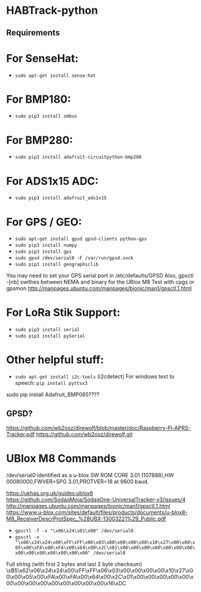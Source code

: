 # HABTrack-python

## Requirements 

# For SenseHat:
* `sudo apt-get install sense-hat`

# For BMP180:
* `sudo pip3 install smbus`

# For BMP280:
* `sudo pip3 install adafruit-circuitpython-bmp280`

# For ADS1x15 ADC:
* `sudo pip3 install adafruit_ads1x15`

# For GPS / GEO:
* `sudo apt-get install gpsd gpsd-clients python-gps`
* `sudo pip3 install numpy`
* `sudo pip3 install gps`
* `sudo gpsd /dev/serial0 -F /var/run/gpsd.sock`
* `sudo pip3 install geographiclib`

You may need to set your GPS serial port in /etc/defaults/GPSD
Also, gpsctl -[nb] swithes between NEMA and binary for the UBlox M8
Test with cpgs or gpsmon
http://manpages.ubuntu.com/manpages/bionic/man1/gpsctl.1.html

# For LoRa Stik Support:
* `sudo pip3 install serial`
* `sudo pip3 install pySerial`

# Other helpful stuff:
* `sudo apt-get install i2c-tools`  (i2cdetect)
For windows text to speech:  `pip install pyttsx3`

sudo pip install Adafruit_BMP085????

## GPSD?
https://github.com/wb2osz/direwolf/blob/master/doc/Raspberry-Pi-APRS-Tracker.pdf
https://github.com/wb2osz/direwolf.git


# UBlox M8 Commands
/dev/serial0 identified as a u-blox SW ROM CORE 3.01 (107888),HW 00080000,FWVER=SPG 3.01,PROTVER=18 at 9600 baud.

https://ukhas.org.uk/guides:ublox6
https://github.com/SodaqMoja/SodaqOne-UniversalTracker-v3/issues/4
http://manpages.ubuntu.com/manpages/bionic/man1/gpsctl.1.html
https://www.u-blox.com/sites/default/files/products/documents/u-blox8-M8_ReceiverDescrProtSpec_%28UBX-13003221%29_Public.pdf

* `gpsctl -f -x "\x06\x24\x01\x00" /dev/serial0`
* `gpsctl -x "\x06\x24\x24\x00\xFF\xFF\x06\x03\x00\x00\x00\x00\x10\x27\x00\x00\x05\x00\xFA\x00\xFA\x00\x64\x00\x2C\x01\x00\x00\x00\x00\x00\x00\x00\x00\x00\x00\x00\x00\x00\x00" /dev/serial0`

Full string (with first 2 bytes and last 2 byte checksum)
\xB5\x62\x06\x24\x24\x00\xFF\xFF\x06\x03\x00\x00\x00\x00\x10\x27\x00\x00\x05\x00\xFA\x00\xFA\x00\x64\x00\x2C\x01\x00\x00\x00\x00\x00\x00\x00\x00\x00\x00\x00\x00\x00\x00\x16\xDC